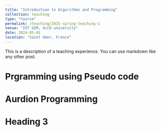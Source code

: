 ```yaml
---
title: "Introduction to Algorithms and Programming"
collection: teaching
type: "Course"
permalink: /teaching/2015-spring-teaching-1
venue: "IUT GIM, ULCO university"
date: 2024-05-01
location: "Saint Omer, France"
---
```


This is a description of a teaching experience. You can use markdown like any other post.

Prgramming using Pseudo code
======

Aurdion Programming
======

Heading 3
======
